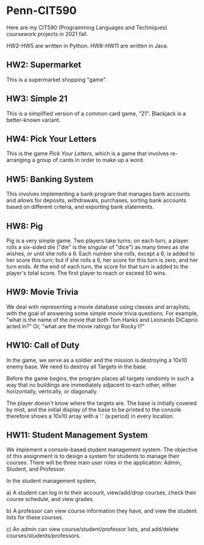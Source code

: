 # Penn-CIT590
Here are my CIT590 (Programming Languages and Techniques) coursework projects in 2021 fall.

HW2-HW5 are written in Python. HW8-HW11 are written in Java.

## HW2: Supermarket
This is a supermarket shopping "game".

## HW3: Simple 21
This is a simplified version of a common card game, "21". Blackjack is a better-known variant.

## HW4: Pick Your Letters
This is the game *Pick Your Letters*, which is a game that involves re-arranging a group of cards in order to make up a word.

## HW5: Banking System
This involves implementing a bank program that manages bank accounts and
allows for deposits, withdrawals, purchases, sorting bank accounts based on different criteria,
and exporting bank statements.

## HW8: Pig
Pig is a very simple game. Two players take turns; on each turn, a player rolls a six-sided die 
("die" is the singular of "dice") as many times as she wishes, or until she rolls a 6. Each number 
she rolls, except a 6, is added to her score this turn; but if she rolls a 6, her score for this turn is 
zero, and her turn ends. At the end of each turn, the score for that turn is added to the player's 
total score. The first player to reach or exceed 50 wins.

## HW9: Movie Trivia
We deal with representing a movie database using classes and arraylists, with 
the goal of answering some simple movie trivia questions. For example, "what is the name of 
the movie that both Tom Hanks and Leonardo DiCaprio acted in?" Or, "what are the movie 
ratings for Rocky I?"

## HW10: Call of Duty
In the game, we serve as a soldier and the mission is destroying a 10x10 enemy 
base. We need to destroy all Targets in the base.

Before the game begins, the program places all targets randomly in such a way that 
no buildings are immediately adjacent to each other, either horizontally, vertically, or 
diagonally.

The player doesn't know where the targets are. The base is initially covered by mist, 
and the initial display of the base to be printed to the console therefore shows a 
10x10 array with a '.' (a period) in every location.

## HW11: Student Management System
We implement a console-based student management 
system. The objective of this assignment is to design a system for students to 
manage their courses. There will be three main user roles in the application: Admin, 
Student, and Professor. 
 
In the student management system,

a) A student can log in to their account, 
view/add/drop courses, check their course schedule, and view grades.

b) A professor can view course information they have, and view the student lists for these courses. 

c) An admin can view course/student/professor lists, and add/delete 
courses/students/professors.
